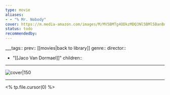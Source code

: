 ```yaml
---
type: movie
aliases:
- - "% Mr. Nobody"
cover: https://m.media-amazon.com/images/M/MV5BMTg4ODkzMDQ3Nl5BMl5BanBnXkFtZTgwNTEwMTkxMDE@._V1_SX300.jpg
status: todo
recommendedby:
---
```

___tags:: prev:: [[movies|back to library]]
genre::
director:: 
  - "[[Jaco Van Dormael]]"
children::
___
![cover|150](https://m.media-amazon.com/images/M/MV5BMTg4ODkzMDQ3Nl5BMl5BanBnXkFtZTgwNTEwMTkxMDE@._V1_SX300.jpg)
___
<% tp.file.cursor(0) %>
